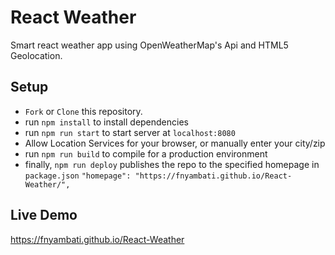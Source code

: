 # React Weather

Smart react weather app using OpenWeatherMap's Api and HTML5 Geolocation.

## Setup

* `Fork` or `Clone` this repository.
* run `npm install` to install dependencies
* run `npm run start` to start server at `localhost:8080`
* Allow Location Services for your browser, or manually enter your city/zip
* run `npm run build` to compile for a production environment
* finally, `npm run deploy` publishes the repo to the specified homepage in `package.json`
`"homepage": "https://fnyambati.github.io/React-Weather/",`

## Live Demo
https://fnyambati.github.io/React-Weather
